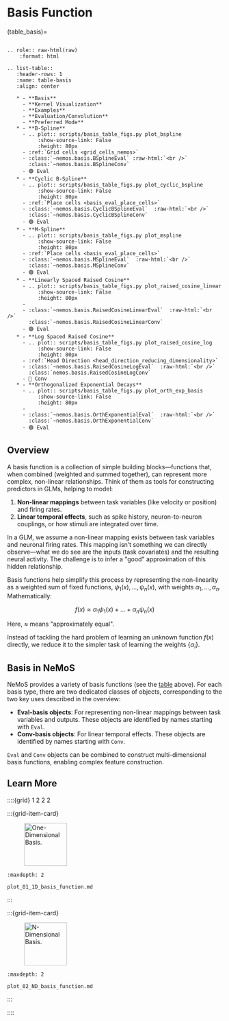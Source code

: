 # Basis Function

(table_basis)=
```{eval-rst}

.. role:: raw-html(raw)
    :format: html
    
.. list-table::
   :header-rows: 1
   :name: table-basis
   :align: center

   * - **Basis**
     - **Kernel Visualization**
     - **Examples**
     - **Evaluation/Convolution**
     - **Preferred Mode**
   * - **B-Spline**
     - .. plot:: scripts/basis_table_figs.py plot_bspline
          :show-source-link: False
          :height: 80px
     - :ref:`Grid cells <grid_cells_nemos>`
     - :class:`~nemos.basis.BSplineEval` :raw-html:`<br />`
       :class:`~nemos.basis.BSplineConv`
     - 🟢 Eval
   * - **Cyclic B-Spline**
     - .. plot:: scripts/basis_table_figs.py plot_cyclic_bspline
          :show-source-link: False
          :height: 80px
     - :ref:`Place cells <basis_eval_place_cells>`
     - :class:`~nemos.basis.CyclicBSplineEval`  :raw-html:`<br />`
       :class:`~nemos.basis.CyclicBSplineConv`
     - 🟢 Eval
   * - **M-Spline**
     - .. plot:: scripts/basis_table_figs.py plot_mspline
          :show-source-link: False
          :height: 80px
     - :ref:`Place cells <basis_eval_place_cells>`
     - :class:`~nemos.basis.MSplineEval`  :raw-html:`<br />`
       :class:`~nemos.basis.MSplineConv`
     - 🟢 Eval
   * - **Linearly Spaced Raised Cosine**
     - .. plot:: scripts/basis_table_figs.py plot_raised_cosine_linear
          :show-source-link: False
          :height: 80px
     - 
     - :class:`~nemos.basis.RaisedCosineLinearEval`  :raw-html:`<br />`
       :class:`~nemos.basis.RaisedCosineLinearConv`
     - 🟢 Eval
   * - **Log Spaced Raised Cosine**
     - .. plot:: scripts/basis_table_figs.py plot_raised_cosine_log
          :show-source-link: False
          :height: 80px
     - :ref:`Head Direction <head_direction_reducing_dimensionality>`
     - :class:`~nemos.basis.RaisedCosineLogEval`  :raw-html:`<br />`
       :class:`nemos.basis.RaisedCosineLogConv`
     - 🔵 Conv
   * - **Orthogonalized Exponential Decays**
     - .. plot:: scripts/basis_table_figs.py plot_orth_exp_basis
          :show-source-link: False
          :height: 80px
     - 
     - :class:`~nemos.basis.OrthExponentialEval`  :raw-html:`<br />`
       :class:`~nemos.basis.OrthExponentialConv`
     - 🟢 Eval
```

## Overview

A basis function is a collection of simple building blocks—functions that, when combined (weighted and summed together), can represent more complex, non-linear relationships. Think of them as tools for constructing predictors in GLMs, helping to model:

1. **Non-linear mappings** between task variables (like velocity or position) and firing rates.
2. **Linear temporal effects**, such as spike history, neuron-to-neuron couplings, or how stimuli are integrated over time.

In a GLM, we assume a non-linear mapping exists between task variables and neuronal firing rates. This mapping isn’t something we can directly observe—what we do see are the inputs (task covariates) and the resulting neural activity. The challenge is to infer a "good" approximation of this hidden relationship.

Basis functions help simplify this process by representing the non-linearity as a weighted sum of fixed functions, $\psi_1(x), \dots, \psi_n(x)$, with weights $\alpha_1, \dots, \alpha_n$. Mathematically:

$$
f(x) \approx \alpha_1 \psi_1(x) + \dots + \alpha_n \psi_n(x)
$$

Here, $\approx$ means "approximately equal". 

Instead of tackling the hard problem of learning an unknown function $f(x)$ directly, we reduce it to the simpler task of learning the weights $\{\alpha_i\}$.


## Basis in NeMoS

NeMoS provides a variety of basis functions (see the [table](table_basis) above). For each basis type, there are two dedicated classes of objects, corresponding to the two key uses described in the overview:

- **Eval-basis objects**: For representing non-linear mappings between task variables and outputs. These objects are identified by names starting with `Eval`.
- **Conv-basis objects**: For linear temporal effects. These objects are identified by names starting with `Conv`.

`Eval` and `Conv` objects can be combined to construct multi-dimensional basis functions, enabling complex feature construction.

## Learn More

::::{grid} 1 2 2 2

:::{grid-item-card}

<figure>
<img src="../../_static/thumbnails/background/plot_01_1D_basis_function.svg" style="height: 100px", alt="One-Dimensional Basis."/>
</figure>

```{toctree}
:maxdepth: 2

plot_01_1D_basis_function.md
```
:::

:::{grid-item-card}

<figure>
<img src="../../_static/thumbnails/background/plot_02_ND_basis_function.svg" style="height: 100px", alt="N-Dimensional Basis."/>
</figure>

```{toctree}
:maxdepth: 2

plot_02_ND_basis_function.md
```
:::

::::